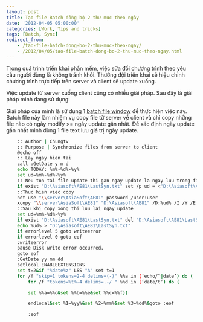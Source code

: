 ```yaml
---
layout: post
title: Tạo file Batch đồng bộ 2 thư mục theo ngày
date: '2012-04-05 05:00:00'
categories: [Work, Tips and tricks]
tags: [Batch, Sync]
redirect_from: 
	- /tao-file-batch-dong-bo-2-thu-muc-theo-ngay/
	- /2012/04/05/tao-file-batch-dong-bo-2-thu-muc-theo-ngay.html
---
```


Trong quá trình triển khai phần mềm, việc sửa đổi chương trình theo yêu cầu người dùng là không tránh khỏi. Thường đội triển khai sẽ hiệu chỉnh chương trình trực tiếp trên server và client sẽ update xuống.

Việc update từ server xuống client cũng có nhiều giải pháp. Sau đây là giải pháp mình đang sử dụng:

Giải pháp của mình là sử dụng 1 [batch file window](http://en.wikipedia.org/wiki/Batch_file) để thực hiện việc này. Batch file này làm nhiệm vụ copy file từ server về client và chỉ copy những file nào có ngày modify >= ngày update gần nhất. Để xác định ngày update gần nhất mình dùng 1 file text lưu giá trị ngày update.


~~~ bash
	:: Author | Chungtv
	:: Purpose | Synchronize files from server to client
	@echo off
	:: Lay ngay hien tai
	call :GetDate y m d
	echo TODAY: %m%-%d%-%y%
	set ud=%m%-%d%-%y%
	:: Neu ton tai file update thi gan ngay update la ngay luu trong file
	if exist "D:\Asiasoft\AE81\LastSyn.txt" set /p ud = <"D:\Asiasoft\AE81\LastSyn.txt"
	::Thuc hien viec copy
	net use "\\server\AsiaSoft\AE81" password /user:user
	xcopy "\\server\AsiaSoft\AE81" "D:\Asiasoft\AE81" /D:%ud% /I /Y /E
	::Sau khi copy xong thi luu lai ngay update
	set ud=%m%-%d%-%y%
	if exist "D:\Asiasoft\AE81\LastSyn.txt" del "D:\Asiasoft\AE81\LastSyn.txt"
	echo %ud% > "D:\Asiasoft\AE81\LastSyn.txt"
	if errorlevel 5 goto writeerror
	if errorlevel 0 goto eof
	:writeerror
	pause Disk write error occurred.
	goto eof
	:GetDate yy mm dd
	setlocal ENABLEEXTENSIONS
	set t=2&if "%date%z" LSS "A" set t=1
	for /f "skip=1 tokens=2-4 delims=(-)" %%a in (‘echo/^|date’) do (
	    for /f "tokens=%t%-4 delims=.-/ " %%d in (‘date/t’) do (

	    set %%a=%%d&set %%b=%%e&set %%c=%%f))

	    endlocal&set %1=%yy%&set %2=%mm%&set %3=%dd%&goto :eof

	    :eof

~~~
